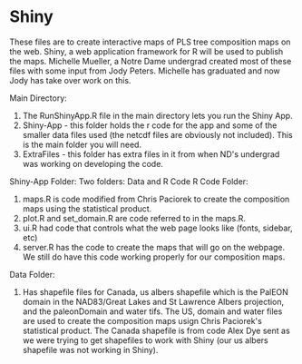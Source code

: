 Shiny
=====
These files are to create interactive maps of PLS tree composition maps on the web.  Shiny, a web application framework for R will be used to publish the maps.
Michelle Mueller, a Notre Dame undergrad created most of these files with some input from Jody Peters.  Michelle has graduated and now Jody has take over work on this.


Main Directory:
1. The RunShinyApp.R file in the main directory lets you run the Shiny App.
2. Shiny-App - this folder holds the r code for the app and some of the smaller data files used (the netcdf files are obviously not included). This is the main folder you will need.
3. ExtraFiles - this folder has extra files in it from when ND's undergrad was working on developing the code.

Shiny-App Folder:
Two folders: Data and R Code
R Code Folder:
1. maps.R is code modified from Chris Paciorek to create the composition maps using the statistical product.
2. plot.R and set_domain.R are code referred to in the maps.R.
3. ui.R had code that controls what the web page looks like (fonts, sidebar, etc)
4. server.R has the code to create the maps that will go on the webpage.  We still do have this code working properly for our composition maps.

Data Folder:
1. Has shapefile files for Canada, us albers shapefile which is the PalEON domain in the NAD83/Great Lakes and St Lawrence Albers projection, and the paleonDomain and water tifs.  The US, domain and water files are used to create the composition maps usign Chris Paciorek's statistical product.  The Canada shapefile is from code Alex Dye sent as we were trying to get shapefiles to work with Shiny (our us albers shapefile was not working in Shiny).


